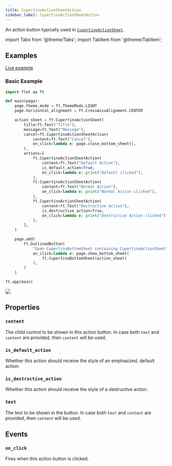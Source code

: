 ```yaml
---
title: CupertinoActionSheetAction
sidebar_label: CupertinoActionSheetAction
---
```


An action button typically used in [`CupertinoActionSheet`](/docs/controls/cupertinoactionsheet).

import Tabs from '@theme/Tabs';
import TabItem from '@theme/TabItem';

## Examples

[Live example](https://flet-controls-gallery.fly.dev/buttons/cupertinoactionsheetaction)

### Basic Example

<Tabs groupId="language">
  <TabItem value="python" label="Python" default>

```python
import flet as ft

def main(page):
    page.theme_mode = ft.ThemeMode.LIGHT
    page.horizontal_alignment = ft.CrossAxisAlignment.CENTER

    action_sheet = ft.CupertinoActionSheet(
        title=ft.Text("Title"),
        message=ft.Text("Message"),
        cancel=ft.CupertinoActionSheetAction(
            content=ft.Text("Cancel"),
            on_click=lambda e: page.close_bottom_sheet(),
        ),
        actions=[
            ft.CupertinoActionSheetAction(
                content=ft.Text("Default Action"),
                is_default_action=True,
                on_click=lambda e: print("Default clicked"),
            ),
            ft.CupertinoActionSheetAction(
                content=ft.Text("Normal Action"),
                on_click=lambda e: print("Normal Action clicked"),
            ),
            ft.CupertinoActionSheetAction(
                content=ft.Text("Destructive Action"),
                is_destructive_action=True,
                on_click=lambda e: print("Destructive Action clicked"),
            ),
        ],
    )

    page.add(
        ft.OutlinedButton(
            "Open CupertinoBottomSheet containing CupertinoActionSheet",
            on_click=lambda e: page.show_bottom_sheet(
                ft.CupertinoBottomSheet(action_sheet)
            ),
        )
    )

ft.app(main)
```

  </TabItem>
</Tabs>

<img src="/img/docs/controls/cupertino-action-sheet/basic-cupertino-action-sheet.png" className="screenshot-40"/>

## Properties

### `content`

The child control to be shown in this action button. In case both `text` and `content` are provided, then `content` will
be used.

### `is_default_action`

Whether this action should receive the style of an emphasized, default action.

### `is_destructive_action`

Whether this action should receive the style of a destructive action.

### `text`

The text to be shown in the button. In case both `text` and `content` are provided, then `content` will be used.

## Events

### `on_click`

Fires when this action button is clicked.